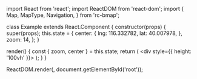 import React from 'react';
import ReactDOM from 'react-dom';
import {
  Map,
  MapType,
  Navigation,
} from 'rc-bmap';

class Example extends React.Component {
  constructor(props) {
    super(props);
    this.state = {
      center: {
        lng: 116.332782,
        lat: 40.007978,
      },
      zoom: 14,
    };
  }

  render() {
    const {
      zoom, center
    } = this.state;
    return (
      <div style={{ height: '100vh' }}>
        <Map
          ak="dbLUj1nQTvDvKXkov5fhnH5HIE88RUEO"
          center={center}
          zoom={zoom}
        >
            <Navigation />
        </Map>
      </div>
    );
  }
}

ReactDOM.render(<Example />, document.getElementById('root'));
